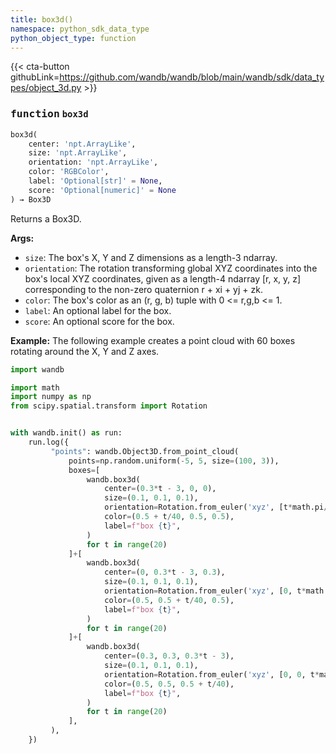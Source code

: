 ```yaml
---
title: box3d()
namespace: python_sdk_data_type
python_object_type: function
---
```


{{< cta-button githubLink=https://github.com/wandb/wandb/blob/main/wandb/sdk/data_types/object_3d.py >}}




### <kbd>function</kbd> `box3d`

```python
box3d(
    center: 'npt.ArrayLike',
    size: 'npt.ArrayLike',
    orientation: 'npt.ArrayLike',
    color: 'RGBColor',
    label: 'Optional[str]' = None,
    score: 'Optional[numeric]' = None
) → Box3D
```

Returns a Box3D. 



**Args:**
 
 - `size`:  The box's X, Y and Z dimensions as a length-3 ndarray. 
 - `orientation`:  The rotation transforming global XYZ coordinates  into the box's local XYZ coordinates, given as a length-4  ndarray [r, x, y, z] corresponding to the non-zero quaternion  r + xi + yj + zk. 
 - `color`:  The box's color as an (r, g, b) tuple with 0 <= r,g,b <= 1. 
 - `label`:  An optional label for the box. 
 - `score`:  An optional score for the box. 



**Example:**
 The following example creates a point cloud with 60 boxes rotating around the X, Y and Z axes.  

```python
import wandb    

import math
import numpy as np
from scipy.spatial.transform import Rotation


with wandb.init() as run:
    run.log({
         "points": wandb.Object3D.from_point_cloud(
             points=np.random.uniform(-5, 5, size=(100, 3)),
             boxes=[
                 wandb.box3d(
                     center=(0.3*t - 3, 0, 0),
                     size=(0.1, 0.1, 0.1),
                     orientation=Rotation.from_euler('xyz', [t*math.pi/10, 0, 0]).as_quat(),
                     color=(0.5 + t/40, 0.5, 0.5),
                     label=f"box {t}",
                 )
                 for t in range(20)
             ]+[
                 wandb.box3d(
                     center=(0, 0.3*t - 3, 0.3),
                     size=(0.1, 0.1, 0.1),
                     orientation=Rotation.from_euler('xyz', [0, t*math.pi/10, 0]).as_quat(),
                     color=(0.5, 0.5 + t/40, 0.5),
                     label=f"box {t}",
                 )
                 for t in range(20)
             ]+[
                 wandb.box3d(
                     center=(0.3, 0.3, 0.3*t - 3),
                     size=(0.1, 0.1, 0.1),
                     orientation=Rotation.from_euler('xyz', [0, 0, t*math.pi/10]).as_quat(),
                     color=(0.5, 0.5, 0.5 + t/40),
                     label=f"box {t}",
                 )
                 for t in range(20)
             ],
         ),
    })
``` 
